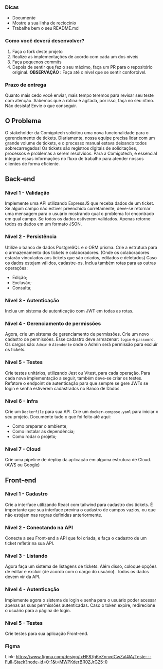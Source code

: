 ### Dicas
- Documente
- Mostre a sua linha de reciocínio
- Trabalhe bem o seu README.md
### Como você deverá desenvolver?
1. Faça o fork deste projeto
2. Realize as implementações de acordo com cada um dos níveis
3. Faça pequenos commits
4. Depois de sentir que fez o seu máximo, faça um PR para o repositório original.
**OBSERVAÇÃO** : Faça até o nível que se sentir confortável.
### Prazo de entrega
Quanto mais cedo você enviar, mais tempo teremos para revisar seu teste com atenção. Sabemos que a rotina é agitada, por isso, faça no seu ritmo. Não desista! Envie o que conseguir.
##  O Problema
O stakeholder da Comigotech solicitou uma nova funcionalidade para o gerenciamento de tickets.
Diariamente, nossa equipe precisa lidar com um grande volume de tickets, e o processo manual estava deixando todos sobrecarregados!
Os tickets são registros digitais de solicitações, processos e problemas a serem resolvidos. Para a Comigotech, é essencial integrar essas informações no fluxo de trabalho para atender nossos clientes de forma eficiente.
## Back-end
### Nível 1 - Validação
Implemente uma API utilizando ExpressJS que receba dados de um ticket.
Se algum campo não estiver preenchido corretamente, deve-se retornar uma mensagem para o usuário mostrando qual o problema foi encontrado em qual campo.
Se todos os dados estiverem validados. Apenas retorne todos os dados em um formato JSON.
### Nível 2 - Persistência
Utilize o banco de dados PostgreSQL e o ORM prisma.
Crie a estrutura para o armazenamento dos tickets e colaboradores. (Onde os colaboradores estarão vinculados aos tickets que são criados, editados e deletados)
Caso os dados estejam válidos, cadastre-os.
Inclua também rotas para as outras operações:
- Edição;
- Exclusão;
- Consulta;
### Nível 3 - Autenticação
Inclua um sistema de autenticação com JWT em todas as rotas.
### Nível 4 - Gerenciamento de permissões
Agora, crie um sistema de gerenciamento de permissões.
Crie um novo cadastro de permissões. Esse cadastro deve armazenar: `login` e `password`.
Os cargos são: `Admin` e `Atendente` onde o Admin será permissão para excluir os tickets.
### Nível 5 - Testes
Crie testes unitários, utilizando Jest ou Vitest, para cada operação. Para cada nova implementação a seguir, também deve-se criar os testes.
Refatore o endpoint de autenticação para que sempre se gere JWTs se login e senha estiverem cadastrados no Banco de Dados.
### Nível 6 - Infra
Crie um `Dockerfile` para sua API.
Crie um `docker-compose.yaml` para iniciar o seu projeto.
Documente tudo o que foi feito até aqui:
- Como preparar o ambiente;
- Como instalar as dependência;
- Como rodar o projeto;
### Nível 7 - Cloud
Crie uma pipeline de deploy da aplicação em alguma estrutura de Cloud. (AWS ou Google)
## Front-end
### Nível 1 - Cadastro
Crie a interface utilizando React com tailwind para cadastro dos tickets.
É importante que sua interface previna o cadastro de campos vazios, ou que não estejam nas regras definidas anteriormente.
### Nível 2 - Conectando na API
Conecte a seu Front-end a API que foi criada, e faça o cadastro de um ticket refletir na sua API.
### Nível 3 - Listando
Agora faça um sistema de listagens de tickets.
Além disso, coloque opções de editar e excluir (de acordo com o cargo do usuário).
Todos os dados devem vir da API.
### Nível 4 - Autenticação
Implemente agora o sistema de login e senha para o usuário poder acessar apenas as suas permissões autenticadas.
Caso o token expire, redirecione o usuário para a página de login.
### Nível 5 - Testes
Crie testes para sua aplicação Front-end.

### Figma
Link: https://www.figma.com/design/lxHF87g6eZnnvdCwZal4lA/Teste---Full-Stack?node-id=0-1&t=MWPKderBR0ZJrG25-0
